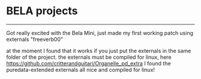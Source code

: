 # BELA projects

----

Got really excited with the Bela Mini, just made my first working patch using externals "freeverb00"

at the moment I found that it works if you just put the externals in the same folder of the project.
the externals must be compiled for linux, here https://github.com/critterandguitari/Organelle_pd_extra I found the puredata-extended externals all nice and compiled for linux!

